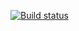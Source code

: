 [![Build status](https://ci.appveyor.com/api/projects/status/um7autrm6etr0mr0?svg=true)](https://ci.appveyor.com/project/Che-Julia/postman-echo)
